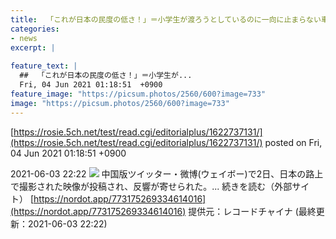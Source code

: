 ```yaml
---
title:  「これが日本の民度の低さ！」＝小学生が渡ろうとしているのに一向に止まらない車の映像が中国ネットで反響  
categories:
- news
excerpt: |
  
feature_text: |
  ##  「これが日本の民度の低さ！」＝小学生が...
  Fri, 04 Jun 2021 01:18:51  +0900
feature_image: "https://picsum.photos/2560/600?image=733"
image: "https://picsum.photos/2560/600?image=733"
---
```


[https://rosie.5ch.net/test/read.cgi/editorialplus/1622737131/](https://rosie.5ch.net/test/read.cgi/editorialplus/1622737131/)
posted on Fri, 04 Jun 2021 01:18:51  +0900

<!--more-->

2021-06-03 22:22 ![](https://contents.oricon.co.jp/upimg/article/3/1535/1535368/detail/img400/ce489f55a74e12f2d52d5bfeb6c15bb26436aa8bafd8ed5c14b6663cd46611b2.jpg) 中国版ツイッター・微博(ウェイボー)で2日、日本の路上で撮影された映像が投稿され、反響が寄せられた。... 続きを読む（外部サイト） [https://nordot.app/773175269334614016](https://nordot.app/773175269334614016) 提供元：レコードチャイナ (最終更新：2021-06-03 22:22)
